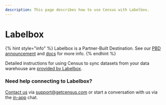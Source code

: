 ```yaml
---
description: This page describes how to use Census with Labelbox.
---
```


# Labelbox

{% hint style="info" %}
Labelbox is a Partner-Built Destination. See our [PBD announcement](https://www.getcensus.com/blog/announcing-partner-built-destinations) and [docs](https://developers.getcensus.com/custom-destinations/partner-destinations) for more info.
{% endhint %}

Detailed instructions for using Census to sync datasets from your data warehouse are [provided by Labelbox](https://docs.labelbox.com/docs/census-integration).

### Need help connecting to Labelbox?

[Contact us](mailto:support@getcensus.com) via support@getcensus.com or start a conversation with us via the [in-app](https://app.getcensus.com) chat.
